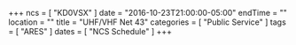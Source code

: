 +++
ncs = [ "KD0VSX" ]
date = "2016-10-23T21:00:00-05:00"
endTime = ""
location = ""
title = "UHF/VHF Net 43"
categories = [ "Public Service" ]
tags = [ "ARES" ]
dates = [ "NCS Schedule" ]
+++
